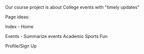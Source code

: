 Our course project is about College events with "timely updates"

Page ideas:

Index - Home

Events - Summarize events
    Academic
    Sports
    Fun

Profile/Sign Up